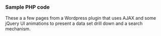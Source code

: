### Sample PHP code

These a a few pages from a Wordpress plugin that uses AJAX and some jQuery UI animations to present a data set drill down and a search mechanism.
